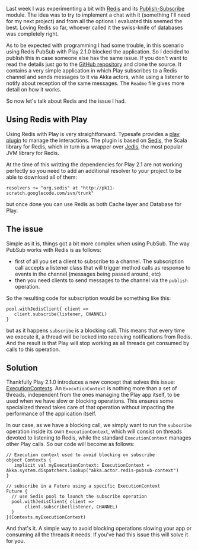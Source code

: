 Last week I was experimenting a bit with [Redis](http://redis.io/) and its [Publish-Subscribe](http://redis.io/topics/pubsub) module. The idea was to try to implement a chat with it (something I'll need for my next project) and from all the options I evaluated this seemed the best. Loving Redis so far, whoever called it the swiss-knife of databases was completely right.

As to be expected with programming I had some trouble, in this scenario using Redis PubSub with Play 2.1.0 blocked the application. So I decided to publish this in case someone else has the same issue. If you don't want to read the details just go to the [GitHub repository](https://github.com/pvillega/play21-redis-pubsub) and clone the source. It contains a very simple application in which Play subscribes to a Redis channel and sends messages to it via Akka actors, while using a listener to notify about reception of the same messages. The `Readme` file gives more detail on how it works.

So now let's talk about Redis and the issue I had.

## Using Redis with Play

Using Redis with Play is very straightforward. Typesafe provides a [play plugin](https://github.com/typesafehub/play-plugins/tree/master/redis) to manage the interactions. The plugin is based on [Sedis](https://github.com/pk11/sedis), the Scala library for Redis, which in turn is a wrapper over [Jedis](https://github.com/xetorthio/jedis/), the most popular JVM library for Redis.

At the time of this writting the dependencies for Play 2.1 are not working perfectly so you need to add an additional resolver to your project to be able to download all of them:

    resolvers += "org.sedis" at "http://pk11-scratch.googlecode.com/svn/trunk"

but once done you can use Redis as both Cache layer and Database for Play.


## The issue

Simple as it is, things got a bit more complex when using PubSub. The way PubSub works with Redis is as follows: 

* first of all you set a client to subscribe to a channel. The subscription call accepts a listener class that will trigger method calls as response to events in the channel (messages being passed around, etc)
* then you need clients to send messages to the channel via the `publish` operation.

So the resulting code for subscription would be something like this:

    pool.withJedisClient{ client =>
       client.subscribe(listener, CHANNEL)
    }

but as it happens `subscribe` is a blocking call. This means that every time we execute it, a thread will be locked into receiving notifications from Redis. And the result is that Play will stop working as all threads get consumed by calls to this operation.

## Solution

Thankfully Play 2.1.0 introduces a new concept that solves this issue: [ExecutionContexts](http://www.playframework.com/documentation/2.1.0/ThreadPools). An `ExecutionContext` is nothing more than a set of threads, independent from the ones managing the Play app itself, to be used when we have slow or blocking operations. This ensures some specialized thread takes care of that operation without impacting the performance of the application itself.

In our case, as we have a blocking call, we simply want to run the `subscribe` operation inside its own `ExecutionContext`, which will consist on threads devoted to listening to Redis, while the standard `ExecutionContext` manages other Play calls. So our code will become as follows:


    // Execution context used to avoid blocking on subscribe
    object Contexts {
       implicit val myExecutionContext: ExecutionContext = Akka.system.dispatchers.lookup("akka.actor.redis-pubsub-context")
    }

    // subscribe in a Future using a specific ExecutionContext    
    Future {
      // use Sedis pool to launch the subscribe operation
      pool.withJedisClient{ client =>
           client.subscribe(listener, CHANNEL)
      }
    }(Contexts.myExecutionContext)


And that's it. A simple way to avoid blocking operations slowing your app or consuming all the threads it needs. If you've had this issue this will solve it for you.